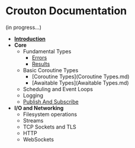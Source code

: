 # Crouton Documentation

(in progress...)

* **[Introduction](Introduction.md)**
* **Core**
  * Fundamental Types
    * [Errors](Errors.md)
    * [Results](Results.md)
  * Basic Coroutine Types
    * [Coroutine Types](Coroutine Types.md)
    * [Awaitable Types](Awaitable Types.md)
  * Scheduling and Event Loops
  * Logging
  * [Publish And Subscribe](PubSub.md)
* **I/O and Networking**
  * Filesystem operations
  * Streams
  * TCP Sockets and TLS
  * HTTP
  * WebSockets
